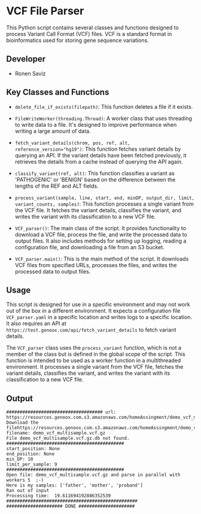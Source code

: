 # VCF File Parser

This Python script contains several classes and functions designed to process Variant Call Format (VCF) files. VCF is a standard format in bioinformatics used for storing gene sequence variations.

## Developer 

-  Ronen Saviz 

## Key Classes and Functions

- `delete_file_if_exists(filepath)`: This function deletes a file if it exists.

- `FileWriteWorker(threading.Thread)`: A worker class that uses threading to write data to a file. It's designed to improve performance when writing a large amount of data.

- `fetch_variant_details(chrom, pos, ref, alt, reference_version="hg19")`: This function fetches variant details by querying an API. If the variant details have been fetched previously, it retrieves the details from a cache instead of querying the API again.

- `classify_variant(ref, alt)`: This function classifies a variant as 'PATHOGENIC' or 'BENIGN' based on the difference between the lengths of the REF and ALT fields.

- `process_variant(sample, line, start, end, minDP, output_dir, limit, variant_counts, samples)`: This function processes a single variant from the VCF file. It fetches the variant details, classifies the variant, and writes the variant with its classification to a new VCF file.

- `VCF_parser()`: The main class of the script. It provides functionality to download a VCF file, process the file, and write the processed data to output files. It also includes methods for setting up logging, reading a configuration file, and downloading a file from an S3 bucket.

- `VCF_parser.main()`: This is the main method of the script. It downloads VCF files from specified URLs, processes the files, and writes the processed data to output files.

## Usage

This script is designed for use in a specific environment and may not work out of the box in a different environment. It expects a configuration file `VCF_parser.yaml` in a specific location and writes logs to a specific location. It also requires an API at `https://test.genoox.com/api/fetch_variant_details` to fetch variant details. 

The `VCF_parser` class uses the `process_variant` function, which is not a member of the class but is defined in the global scope of the script. This function is intended to be used as a worker function in a multithreaded environment. It processes a single variant from the VCF file, fetches the variant details, classifies the variant, and writes the variant with its classification to a new VCF file.

## Output
```
#################################### url: https://resources.genoox.com.s3.amazonaws.com/homeAssingment/demo_vcf_multisample.vcf.gz
Download the filehttps://resources.genoox.com.s3.amazonaws.com/homeAssingment/demo_vcf_multisample.vcf.gz
filename: demo_vcf_multisample.vcf.gz
File demo_vcf_multisample.vcf.gz.db not found.
############################################
start_position: None
end_position: None
min_DP: 10
limit_per_sample: 9
############################################
Open file: demo_vcf_multisample.vcf.gz and parse in parallel with workers 5  ;-)
Here is my samples: ['father', 'mother', 'proband']
Ran out of input
Processing time:  19.611694192886352539
#################################################
##################### DONE ##################### 
```